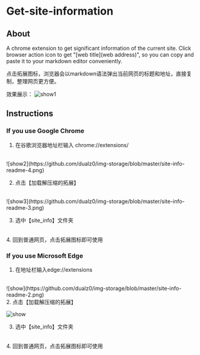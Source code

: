 # Get-site-information
## About
A chrome extension to get significant information of the current site. Click browser action icon to get "[web title](web address)", so you can copy and paste it to your markdown editor conveniently. 

点击拓展图标，浏览器会以markdown语法弹出当前网页的标题和地址，直接复制，整理网页更方便。

效果展示： 
![show1](https://github.com/dualz0/img-storage/blob/master/site-info-readme-1.png)

## Instructions
### If you use Google Chrome
1. 在谷歌浏览器地址栏输入 chrome://extensions/ </br>
</br>
![show2](https://github.com/dualz0/img-storage/blob/master/site-info-readme-4.png) </br>


2. 点击【加载解压缩的拓展】 </br>
 </br>
![show3](https://github.com/dualz0/img-storage/blob/master/site-info-readme-3.png) </br>

3. 选中【site_info】文件夹 </br>
</br>
4. 回到普通网页，点击拓展图标即可使用
</br>

### If you use Microsoft Edge
1. 在地址栏输入edge://extensions </br>
</br>
![show](https://github.com/dualz0/img-storage/blob/master/site-info-readme-2.png) </br>
2. 点击【加载解压缩的拓展】 </br>

![show](https://github.com/dualz0/img-storage/blob/master/site-info-readme-3.png) </br>

3. 选中【site_info】文件夹 </br>
</br>
4. 回到普通网页，点击拓展图标即可使用
